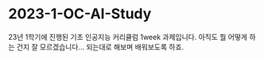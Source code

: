 # 2023-1-OC-AI-Study
23년 1학기에 진행된 기초 인공지능 커리큘럼 1week 과제입니다.
아직도 뭘 어떻게 하는 건지 잘 모르겠습니다...
되는대로 해보며 배워보도록 하죠.